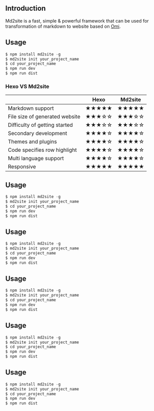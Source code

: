 ## Introduction 

Md2site is a fast, simple & powerful framework that can be used for transformation of markdown to website based on [Omi](https://github.com/AlloyTeam/omi).

## Usage

``` js
$ npm install md2site -g
$ md2site init your_project_name
$ cd your_project_name
$ npm run dev
$ npm run dist
```

### Hexo VS Md2site

|    | Hexo        | Md2site  |
| ------------- |:-------------:|:-----:|
| Markdown support | ★★★★★| ★★★★★ |
| File size of generated website | ★★★☆☆   |   ★★★☆☆ |
| Difficulty of getting started  | ★★★☆☆| ★★★☆☆ |
|  Secondary development | ★★★★☆     |   ★★★★☆ |
| Themes and plugins  | ★★★★☆     |   ★★★★☆ |
| Code specifies row highlight | ★★★★☆    |   ★★★★☆ |
| Multi language support | ★★★★☆    |   ★★★★☆ |
| Responsive | ★★★★★    |   ★★★★★ |




## Usage

``` js
$ npm install md2site -g
$ md2site init your_project_name
$ cd your_project_name
$ npm run dev
$ npm run dist
```



## Usage

``` js
$ npm install md2site -g
$ md2site init your_project_name
$ cd your_project_name
$ npm run dev
$ npm run dist
```




## Usage

``` js
$ npm install md2site -g
$ md2site init your_project_name
$ cd your_project_name
$ npm run dev
$ npm run dist
```


## Usage

``` js
$ npm install md2site -g
$ md2site init your_project_name
$ cd your_project_name
$ npm run dev
$ npm run dist
```


## Usage

``` js
$ npm install md2site -g
$ md2site init your_project_name
$ cd your_project_name
$ npm run dev
$ npm run dist
```
